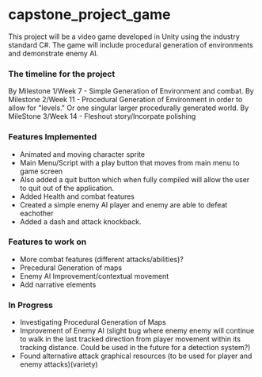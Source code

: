 # capstone_project_game
This project will be a video game developed in Unity using the industry standard C#. The game will include procedural generation of environments and demonstrate enemy AI.

### The timeline for the project
By Milestone 1/Week 7 - Simple Generation of Environment and combat.
By Milestone 2/Week 11 - Procedural Generation of Environment in order to allow for "levels." Or one singular larger procedurally generated world.
By MileStone 3/Week 14 - Fleshout story/Incorpate polishing

### Features Implemented
- Animated and moving character sprite
- Main Menu/Script with a play button that moves from main menu to game screen
- Also added a quit button which when fully compiled will allow the user to quit out of the application.
- Added Health and combat features
- Created a simple enemy AI player and enemy are able to defeat eachother
- Added a dash and attack knockback. 

### Features to work on
- More combat features (different attacks/abilities)?
- Precedural Generation of maps
- Enemy AI Improvement/contextual movement
- Add narrative elements 

### In Progress
- Investigating Procedural Generation of Maps
- Improvement of Enemy AI (slight bug where enemy enemy will continue to walk in the last tracked direction from player movement within its tracking distance. Could be used in the future for a detection system?)
- Found alternative attack graphical resources (to be used for player and enemy attacks)(variety)
